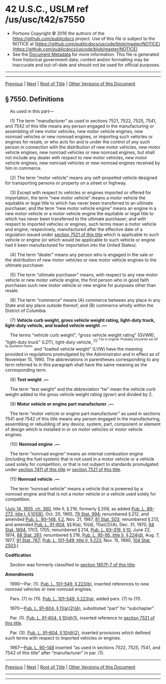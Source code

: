 ---
---

# 42 U.S.C., USLM ref /us/usc/t42/s7550

* Portions Copyright © 2016 the authors of the https://github.com/publicdocs project.
  Use of this file is subject to the NOTICE at [https://github.com/publicdocs/uscode/blob/master/NOTICE](https://github.com/publicdocs/uscode/blob/master/NOTICE)
* See the [Document Metadata](././../../../../../..//README.md) for more information.
  This file is generated from historical government data; content and/or formatting may be inaccurate and out-of-date and should not be used for official purposes.

----------
----------

[Previous](./../../../../../..//us/usc/t42/ch85/schII/ptA/m__us_usc_t42_s7549.md) | [Next](./../../../../../..//us/usc/t42/ch85/schII/ptA/m__us_usc_t42_s7551.md) | [Root of Title](./../../../../../../) | [Other Versions of this Document](https://publicdocs.github.io/go/links?ns=uslm&ref=%2Fus%2Fusc%2Ft42%2Fs7550)

## § 7550. Definitions

    As used in this part—

    (1) The term “manufacturer” as used in sections 7521, 7522, 7525, 7541, and 7542 of this title means any person engaged in the manufacturing or assembling of new motor vehicles, new motor vehicle engines, new nonroad vehicles or new nonroad engines, or importing such vehicles or engines for resale, or who acts for and is under the control of any such person in connection with the distribution of new motor vehicles, new motor vehicle engines, new nonroad vehicles or new nonroad engines, but shall not include any dealer with respect to new motor vehicles, new motor vehicle engines, new nonroad vehicles or new nonroad engines received by him in commerce.

    (2) The term “motor vehicle” means any self-propelled vehicle designed for transporting persons or property on a street or highway.

    (3) Except with respect to vehicles or engines imported or offered for importation, the term “new motor vehicle” means a motor vehicle the equitable or legal title to which has never been transferred to an ultimate purchaser; and the term “new motor vehicle engine” means an engine in a new motor vehicle or a motor vehicle engine the equitable or legal title to which has never been transferred to the ultimate purchaser; and with respect to imported vehicles or engines, such terms mean a motor vehicle and engine, respectively, manufactured after the effective date of a regulation issued under [section 7521 of this title][/us/usc/t42/s7521] which is applicable to such vehicle or engine (or which would be applicable to such vehicle or engine had it been manufactured for importation into the United States).

    (4) The term “dealer” means any person who is engaged in the sale or the distribution of new motor vehicles or new motor vehicle engines to the ultimate purchaser.

    (5) The term “ultimate purchaser” means, with respect to any new motor vehicle or new motor vehicle engine, the first person who in good faith purchases such new motor vehicle or new engine for purposes other than resale.

    (6) The term “commerce” means (A) commerce between any place in any State and any place outside thereof; and (B) commerce wholly within the District of Columbia.

    (7)  __Vehicle curb weight, gross vehicle weight rating, light-duty truck, light-duty vehicle, and loaded vehicle weight__  __.—__ 

    The terms “vehicle curb weight”, “gross vehicle weight rating” (GVWR), “light-duty truck” (LDT), light-duty vehicle, <sup>\[1\]</sup>  <sup><sup> 1 So in original. Probably should be set off by quotation marks. </sup></sup>  and “loaded vehicle weight” (LVW) have the meaning provided in regulations promulgated by the Administrator and in effect as of November 15, 1990. The abbreviations in parentheses corresponding to any term referred to in this paragraph shall have the same meaning as the corresponding term.

    (8)  __Test weight__  __.—__ 

    The term “test weight” and the abbreviation “tw” mean the vehicle curb weight added to the gross vehicle weight rating (gvwr) and divided by 2.

    (9)  __Motor vehicle or engine part manufacturer__  __.—__ 

    The term “motor vehicle or engine part manufacturer” as used in sections 7541 and 7542 of this title means any person engaged in the manufacturing, assembling or rebuilding of any device, system, part, component or element of design which is installed in or on motor vehicles or motor vehicle engines.

    (10)  __Nonroad engine__  __.—__ 

    The term “nonroad engine” means an internal combustion engine (including the fuel system) that is not used in a motor vehicle or a vehicle used solely for competition, or that is not subject to standards promulgated under [section 7411 of this title][/us/usc/t42/s7411] or [section 7521 of this title][/us/usc/t42/s7521].

    (11)  __Nonroad vehicle__  __.—__ 

    The term “nonroad vehicle” means a vehicle that is powered by a nonroad engine and that is not a motor vehicle or a vehicle used solely for competition.

([July 14, 1955, ch. 360][/us/act/1955-07-14/ch360], title II, § 216, formerly § 208, as added [Pub. L. 89–272, title I, § 101(8)][/us/pl/89/272/s101/8], Oct. 20, 1965, [79 Stat. 994][/us/stat/79/994]; renumbered § 212, and amended [Pub. L. 90–148, § 2][/us/pl/90/148/s2], Nov. 21, 1967, [81 Stat. 503][/us/stat/81/503]; renumbered § 213, and amended [Pub. L. 91–604][/us/pl/91/604], §§ 8(a), 10(d), 11(a)(2)(A), Dec. 31, 1970, [84 Stat. 1694][/us/stat/84/1694], 1703, 1705; renumbered § 214, [Pub. L. 93–319, § 10][/us/pl/93/319/s10], June 22, 1974, [88 Stat. 261][/us/stat/88/261]; renumbered § 216, [Pub. L. 95–95, title II, § 224(d)][/us/pl/95/95/s224/d], Aug. 7, 1977, [91 Stat. 767][/us/stat/91/767]; [Pub. L. 101–549, title II, § 223][/us/pl/101/549/s223], Nov. 15, 1990, [104 Stat. 2503][/us/stat/104/2503].)

 __Codification__ 

    Section was formerly classified to [section 1857f–7 of this title][/us/usc/t42/s1857f–7].

 __Amendments__ 

    1990—Par. (1). [Pub. L. 101–549, § 223(b)][/us/pl/101/549/s223/b], inserted references to new nonroad vehicles or new nonroad engines.

    Pars. (7) to (11). [Pub. L. 101–549, § 223(a)][/us/pl/101/549/s223/a], added pars. (7) to (11).

    1970—[Pub. L. 91–604, § 11(a)(2)(A)][/us/pl/91/604/s11/a/2/A], substituted “part” for “subchapter”.

    Par. (1). [Pub. L. 91–604, § 10(d)(1)][/us/pl/91/604/s10/d/1], inserted reference to [section 7521 of this title][/us/usc/t42/s7521].

    Par. (3). [Pub. L. 91–604, § 10(d)(2)][/us/pl/91/604/s10/d/2], inserted provisions which defined such terms with respect to imported vehicles or engines.

    1967—[Pub. L. 90–148][/us/pl/90/148] inserted “as used in sections 7522, 7525, 7541, and 7542 of this title” after “manufacturer” in par. (1).

----------

[Previous](./../../../../../..//us/usc/t42/ch85/schII/ptA/m__us_usc_t42_s7549.md) | [Next](./../../../../../..//us/usc/t42/ch85/schII/ptA/m__us_usc_t42_s7551.md) | [Root of Title](./../../../../../../) | [Other Versions of this Document](https://publicdocs.github.io/go/links?ns=uslm&ref=%2Fus%2Fusc%2Ft42%2Fs7550)

----------
----------

[/us/usc/t42/s7521]: https://publicdocs.github.io/go/links?ns=uslm&ref=%2Fus%2Fusc%2Ft42%2Fs7521
[/us/usc/t42/s7411]: https://publicdocs.github.io/go/links?ns=uslm&ref=%2Fus%2Fusc%2Ft42%2Fs7411
[/us/usc/t42/s7521]: https://publicdocs.github.io/go/links?ns=uslm&ref=%2Fus%2Fusc%2Ft42%2Fs7521
[/us/act/1955-07-14/ch360]: https://publicdocs.github.io/go/links?ns=uslm&ref=%2Fus%2Fact%2F1955-07-14%2Fch360
[/us/pl/89/272/s101/8]: https://publicdocs.github.io/go/links?ns=uslm&ref=%2Fus%2Fpl%2F89%2F272%2Fs101%2F8
[/us/stat/79/994]: https://publicdocs.github.io/go/links?ns=uslm&ref=%2Fus%2Fstat%2F79%2F994
[/us/pl/90/148/s2]: https://publicdocs.github.io/go/links?ns=uslm&ref=%2Fus%2Fpl%2F90%2F148%2Fs2
[/us/stat/81/503]: https://publicdocs.github.io/go/links?ns=uslm&ref=%2Fus%2Fstat%2F81%2F503
[/us/pl/91/604]: https://publicdocs.github.io/go/links?ns=uslm&ref=%2Fus%2Fpl%2F91%2F604
[/us/stat/84/1694]: https://publicdocs.github.io/go/links?ns=uslm&ref=%2Fus%2Fstat%2F84%2F1694
[/us/pl/93/319/s10]: https://publicdocs.github.io/go/links?ns=uslm&ref=%2Fus%2Fpl%2F93%2F319%2Fs10
[/us/stat/88/261]: https://publicdocs.github.io/go/links?ns=uslm&ref=%2Fus%2Fstat%2F88%2F261
[/us/pl/95/95/s224/d]: https://publicdocs.github.io/go/links?ns=uslm&ref=%2Fus%2Fpl%2F95%2F95%2Fs224%2Fd
[/us/stat/91/767]: https://publicdocs.github.io/go/links?ns=uslm&ref=%2Fus%2Fstat%2F91%2F767
[/us/pl/101/549/s223]: https://publicdocs.github.io/go/links?ns=uslm&ref=%2Fus%2Fpl%2F101%2F549%2Fs223
[/us/stat/104/2503]: https://publicdocs.github.io/go/links?ns=uslm&ref=%2Fus%2Fstat%2F104%2F2503
[/us/usc/t42/s1857f–7]: https://publicdocs.github.io/go/links?ns=uslm&ref=%2Fus%2Fusc%2Ft42%2Fs1857f%E2%80%937
[/us/pl/101/549/s223/b]: https://publicdocs.github.io/go/links?ns=uslm&ref=%2Fus%2Fpl%2F101%2F549%2Fs223%2Fb
[/us/pl/101/549/s223/a]: https://publicdocs.github.io/go/links?ns=uslm&ref=%2Fus%2Fpl%2F101%2F549%2Fs223%2Fa
[/us/pl/91/604/s11/a/2/A]: https://publicdocs.github.io/go/links?ns=uslm&ref=%2Fus%2Fpl%2F91%2F604%2Fs11%2Fa%2F2%2FA
[/us/pl/91/604/s10/d/1]: https://publicdocs.github.io/go/links?ns=uslm&ref=%2Fus%2Fpl%2F91%2F604%2Fs10%2Fd%2F1
[/us/usc/t42/s7521]: https://publicdocs.github.io/go/links?ns=uslm&ref=%2Fus%2Fusc%2Ft42%2Fs7521
[/us/pl/91/604/s10/d/2]: https://publicdocs.github.io/go/links?ns=uslm&ref=%2Fus%2Fpl%2F91%2F604%2Fs10%2Fd%2F2
[/us/pl/90/148]: https://publicdocs.github.io/go/links?ns=uslm&ref=%2Fus%2Fpl%2F90%2F148


